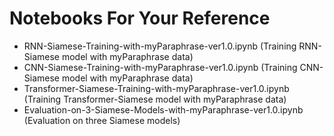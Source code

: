 # Notebooks For Your Reference

- RNN-Siamese-Training-with-myParaphrase-ver1.0.ipynb (Training RNN-Siamese model with myParaphrase data)  
- CNN-Siamese-Training-with-myParaphrase-ver1.0.ipynb (Training CNN-Siamese model with myParaphrase data)
- Transformer-Siamese-Training-with-myParaphrase-ver1.0.ipynb (Training Transformer-Siamese model with myParaphrase data)
- Evaluation-on-3-Siamese-Models-with-myParaphrase-ver1.0.ipynb (Evaluation on three Siamese models)  
